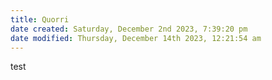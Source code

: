 ```yaml
---
title: Quorri
date created: Saturday, December 2nd 2023, 7:39:20 pm
date modified: Thursday, December 14th 2023, 12:21:54 am
---
```


test
